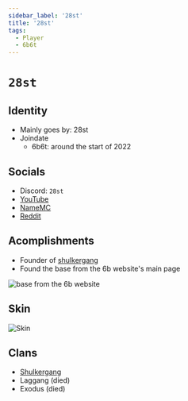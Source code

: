 ```yaml
---
sidebar_label: '28st'
title: '28st'
tags:
  - Player
  - 6b6t
---
```


# `28st`

## Identity
* Mainly goes by: 28st
* Joindate
  * 6b6t: around the start of 2022

## Socials
* Discord: `28st`
* [YouTube](https://www.youtube.com/@28sty)
* [NameMC](https://namemc.com/profile/28st.2)
* [Reddit](https://www.reddit.com/user/28st/)

## Acomplishments
* Founder of [shulkergang](../Groups/shulkergang.md)
* Found the base from the 6b website's main page

![base from the 6b website](../../static/img/screenshots/6bwebsitebase.png)

## Skin
![Skin](https://s.namemc.com/3d/skin/body.png?id=58e6a4263496d5c4&model=slim&theta=30&model=classic&theta=30&phi=21&time=90&width=100&height=200)

## Clans
* [Shulkergang](../Groups/shulkergang.md)
* Laggang (died)
* Exodus (died)
